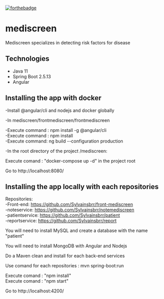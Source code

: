 [![forthebadge](https://forthebadge.com/images/badges/made-with-java.svg)](https://forthebadge.com)


# mediscreen
Mediscreen specializes in detecting risk factors for disease

## Technologies
- Java 11
- Spring Boot 2.5.13
- Angular

Installing the app with docker
------------------------------

-Install @angular/cli and nodejs and docker globally

-In mediscreen/frontmediscreen/frontmediscreen

-Execute command : npm install -g @angular/cli  
-Execute command : npm install  
-Execute command: ng build --configuration production  

-In the root directory of the project /mediscreen:

Execute comand : "docker-compose up -d"  in the project root
 
 Go to http://localhost:8080/
 
Installing the app locally with each repositories
-------------------------------------------------

Repositories:  
-Front-end: https://github.com/Sylvainsbrr/front-mediscreen  
-noteservice: https://github.com/Sylvainsbrr/notemediscreen  
-patientservice: https://github.com/Sylvainsbrr/patient  
-reportservice: https://github.com/Sylvainsbrr/report  

You will need to install MySQL and create a database with the name "patient"  

You will need to install MongoDB with Angular and Nodejs  

Do a Maven clean and install for each back-end services  

Use comand for each repositories : mvn spring-boot:run  

Execute comand : "npm install"   
Execute comand : "npm start"  

 Go to http://localhost:4200/


